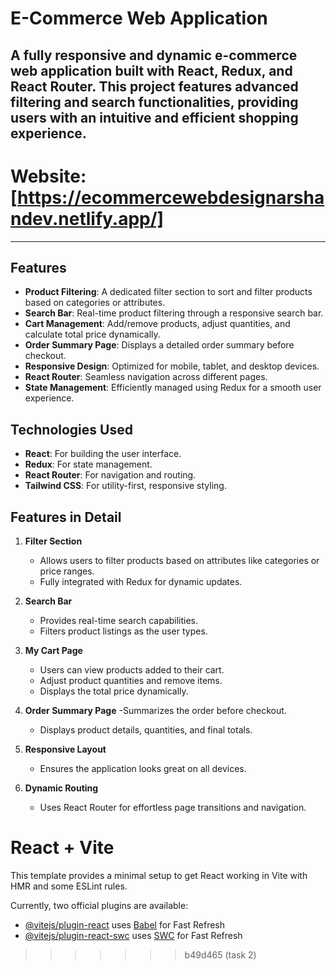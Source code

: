 # E-Commerce Web Application
A fully responsive and dynamic e-commerce web application built with **React**, **Redux**, and **React Router**. This project features advanced filtering and search functionalities, providing users with an intuitive and efficient shopping experience.
---
# **Website**: [https://ecommercewebdesignarshandev.netlify.app/]
---

## Features

- **Product Filtering**: A dedicated filter section to sort and filter products based on categories or attributes.
- **Search Bar**: Real-time product filtering through a responsive search bar.
- **Cart Management**: Add/remove products, adjust quantities, and calculate total price dynamically.
- **Order Summary Page**: Displays a detailed order summary before checkout.
- **Responsive Design**: Optimized for mobile, tablet, and desktop devices.
- **React Router**: Seamless navigation across different pages.
- **State Management**: Efficiently managed using Redux for a smooth user experience.

## Technologies Used

- **React**: For building the user interface.
- **Redux**: For state management.
- **React Router**: For navigation and routing.
- **Tailwind CSS**: For utility-first, responsive styling.

## Features in Detail

1. **Filter Section**  
   - Allows users to filter products based on attributes like categories or price ranges.
   - Fully integrated with Redux for dynamic updates.

2. **Search Bar**  
   - Provides real-time search capabilities.
   - Filters product listings as the user types.
  
3. **My Cart Page**
   - Users can view products added to their cart.
   - Adjust product quantities and remove items.
   - Displays the total price dynamically.

4. **Order Summary Page**
   -Summarizes the order before checkout.
   - Displays product details, quantities, and final totals.
  
5. **Responsive Layout**  
   - Ensures the application looks great on all devices.

6. **Dynamic Routing**  
   - Uses React Router for effortless page transitions and navigation.



# React + Vite

This template provides a minimal setup to get React working in Vite with HMR and some ESLint rules.

Currently, two official plugins are available:

- [@vitejs/plugin-react](https://github.com/vitejs/vite-plugin-react/blob/main/packages/plugin-react/README.md) uses [Babel](https://babeljs.io/) for Fast Refresh
- [@vitejs/plugin-react-swc](https://github.com/vitejs/vite-plugin-react-swc) uses [SWC](https://swc.rs/) for Fast Refresh
>>>>>>> b49d465 (task 2)
